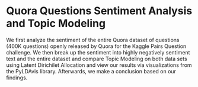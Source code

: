# Quora Questions Sentiment Analysis and Topic Modeling

We first analyze the sentiment of the entire Quora dataset of questions (400K questions) openly released by
Quora for the Kaggle Pairs Question challenge. We then break up the sentiment into highly negatively sentiment
text and the entire dataset and compare Topic Modeling on both data sets using Latent Dirichilet Allocation
and view our results via visualizations from the PyLDAvis library. Afterwards, we make a conclusion based on our
findings.
